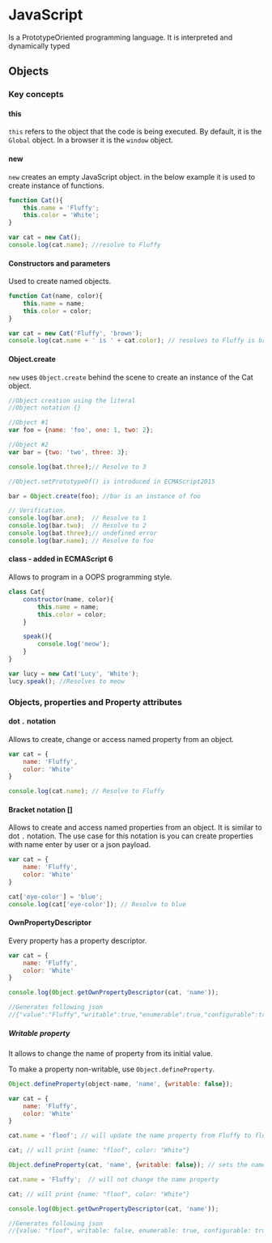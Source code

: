 # JavaScript

Is a PrototypeOriented programming language. It is interpreted and dynamically typed

## Objects

### Key concepts

#### this

`this` refers to the object that the code is being executed. By default, it is the `Global` object. In a browser it is the `window` object.

#### new

`new` creates an empty JavaScript object. in the below example it is used to create instance of functions.

```js
function Cat(){
    this.name = 'Fluffy';
    this.color = 'White';
}

var cat = new Cat();
console.log(cat.name); //resolve to Fluffy
```

#### Constructors and parameters

Used to create named objects.

```js
function Cat(name, color){
    this.name = name;
    this.color = color;
}

var cat = new Cat('Fluffy', 'brown');
console.log(cat.name + ' is ' + cat.color); // resolves to Fluffy is brown
```

#### Object.create

`new` uses `Object.create` behind the scene to create an instance of the Cat object.

```js
//Object creation using the literal
//Object notation {}

//Object #1
var foo = {name: 'foo', one: 1, two: 2};

//Object #2
var bar = {two: 'two', three: 3};

console.log(bat.three);// Resolve to 3

//Object.setPrototypeOf() is introduced in ECMAScript2015

bar = Object.create(foo); //bar is an instance of foo

// Verification.
console.log(bar.one);  // Resolve to 1
console.log(bar.two);  // Resolve to 2
console.log(bat.three);// undefined error
console.log(bar.name); // Resolve to foo
```

#### class - added in ECMAScript 6

Allows to program in a OOPS programming style.

```js
class Cat{
    constructor(name, color){
        this.name = name;
        this.color = color;
    }

    speak(){
        console.log('meow');
    }
}

var lucy = new Cat('Lucy', 'White');
lucy.speak(); //Resolves to meow
```

### Objects, properties and Property attributes

#### dot `.` notation

Allows to create, change or access named property from an object.

```js
var cat = {
    name: 'Fluffy',
    color: 'White'
}

console.log(cat.name); // Resolve to Fluffy
```

#### Bracket notation []

Allows to create and access named properties from an object. It is similar to dot `.` notation. The use case for this notation is you can create properties with name enter by user or a json payload.

```js
var cat = {
    name: 'Fluffy',
    color: 'White'
}

cat['eye-color'] = 'blue';
console.log(cat['eye-color']); // Resolve to blue
```

#### OwnPropertyDescriptor

Every property has a property descriptor.

```js
var cat = {
    name: 'Fluffy',
    color: 'White'
}

console.log(Object.getOwnPropertyDescriptor(cat, 'name'));

//Generates following json
//{"value":"Fluffy","writable":true,"enumerable":true,"configurable":true}
```

##### Writable property

It allows to change the name of property from its initial value.

To make a property non-writable, use `Object.defineProperty`.

```js
Object.defineProperty(object-name, 'name', {writable: false});
```

```js
var cat = {
    name: 'Fluffy',
    color: 'White'
}

cat.name = 'floof'; // will update the name property from Fluffy to floof

cat; // will print {name: "floof", color: "White"}

Object.defineProperty(cat, 'name', {writable: false}); // sets the name property of cat object non writable

cat.name = 'Fluffy';  // will not change the name property

cat; // will print {name: "floof", color: "White"}

console.log(Object.getOwnPropertyDescriptor(cat, 'name'));

//Generates following json
//{value: "floof", writable: false, enumerable: true, configurable: true}
```